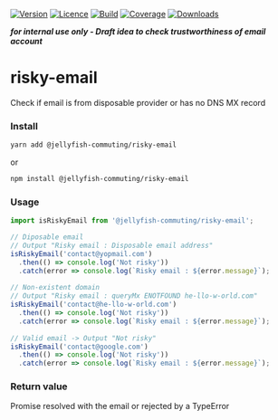[![Version](https://img.shields.io/npm/v/@jellyfish-commuting/risky-email)](https://www.npmjs.com/package/@jellyfish-commuting/risky-email)
[![Licence](https://img.shields.io/npm/l/@jellyfish-commuting/risky-email)](https://en.wikipedia.org/wiki/MIT_license)
[![Build](https://img.shields.io/travis/jellyfish-commuting/risky-email)](https://travis-ci.org/github/jellyfish-commuting/risky-email)
[![Coverage](https://img.shields.io/codecov/c/github/jellyfish-commuting/risky-email)](https://codecov.io/gh/jellyfish-commuting/risky-email)
[![Downloads](https://img.shields.io/npm/dt/@jellyfish-commuting/risky-email)](https://www.npmjs.com/package/@jellyfish-commuting/risky-email)

__*for internal use only - Draft idea to check trustworthiness of email account*__

# risky-email
Check if email is from disposable provider or has no DNS MX record

### Install

```bash
yarn add @jellyfish-commuting/risky-email
```
or
```bash
npm install @jellyfish-commuting/risky-email
```
### Usage

```javascript
import isRiskyEmail from '@jellyfish-commuting/risky-email';

// Diposable email 
// Output "Risky email : Disposable email address"
isRiskyEmail('contact@yopmail.com')
  .then(() => console.log('Not risky'))
  .catch(error => console.log(`Risky email : ${error.message}`);
  
// Non-existent domain 
// Output "Risky email : queryMx ENOTFOUND he-llo-w-orld.com"
isRiskyEmail('contact@he-llo-w-orld.com')
  .then(() => console.log('Not risky'))
  .catch(error => console.log(`Risky email : ${error.message}`);
    
// Valid email -> Output "Not risky"
isRiskyEmail('contact@google.com')
  .then(() => console.log('Not risky'))
  .catch(error => console.log(`Risky email : ${error.message}`);
```

### Return value

Promise resolved with the email or rejected by a TypeError
